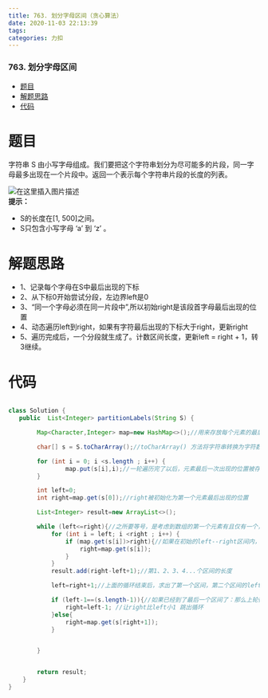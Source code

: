 ```yaml
---
title: 763. 划分字母区间（贪心算法）
date: 2020-11-03 22:13:39
tags: 
categories: 力扣
---
```


<!--more-->

### 763\. 划分字母区间

- [题目](#_2)
- [解题思路](#_11)
- [代码](#_18)

# 题目

字符串 S 由小写字母组成。我们要把这个字符串划分为尽可能多的片段，同一字母最多出现在一个片段中。返回一个表示每个字符串片段的长度的列表。

![在这里插入图片描述](https://img-blog.csdnimg.cn/20201103221231710.png?x-oss-process=image/watermark,type_ZmFuZ3poZW5naGVpdGk,shadow_10,text_aHR0cHM6Ly9ibG9nLmNzZG4ubmV0L3FxXzIxMDQwNTU5,size_16,color_FFFFFF,t_70#pic_center)  
**提示：**

- S的长度在\[1, 500\]之间。
- S只包含小写字母 ‘a’ 到 ‘z’ 。

# 解题思路

- 1、记录每个字母在S中最后出现的下标
- 2、从下标0开始尝试分段，左边界left是0
- 3、“同一个字母必须在同一片段中”,所以初始right是该段首字母最后出现的位置
- 4、动态遍历left到right，如果有字符最后出现的下标大于right，更新right
- 5、遍历完成后，一个分段就生成了。计数区间长度，更新left = right + 1，转3继续。

# 代码

```java

class Solution {
   public  List<Integer> partitionLabels(String S) {

        Map<Character,Integer> map=new HashMap<>();//用来存放每个元素的最后出现的位置下标

        char[] s = S.toCharArray();//toCharArray() 方法将字符串转换为字符数组。

        for (int i = 0; i <s.length ; i++) {
                map.put(s[i],i);//一轮遍历完了以后，元素最后一次出现的位置被存放到了map中。
        }

        int left=0;
        int right=map.get(s[0]);//right被初始化为第一个元素最后出现的位置

        List<Integer> result=new ArrayList<>();

        while (left<=right){//之所要等号，是考虑到数组的第一个元素有且仅有一个，这样left和right都是0，如果没有等号就进不了循环
            for (int i = left; i <right ; i++) {
                if (map.get(s[i])>right){//如果在初始的left--right区间内，有元素的最后出现位置大于初始的right，则更新right。
                    right=map.get(s[i]);
                }
            }
            result.add(right-left+1);//第1、2、3、4...个区间的长度

            left=right+1;//上面的循环结束后，求出了第一个区间，第二个区间的left为上一轮得到的right+1，这轮的初始right为map.get(right+1)

            if (left-1==(s.length-1)){//如果已经到了最后一个区间了：那么上轮循环结束后的right+1就是s的length。 即这一轮的left-1==上一轮的right ==s.length-1
                right=left-1; //让right比left小1 跳出循环
            }else{
                right=map.get(s[right+1]);
            }


        }


        return result;
    }
}
```